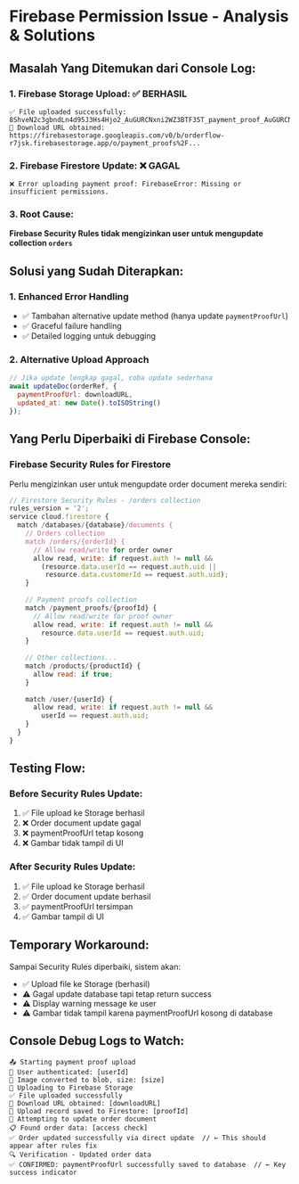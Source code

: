 # Firebase Permission Issue - Analysis & Solutions

## Masalah Yang Ditemukan dari Console Log:

### 1. **Firebase Storage Upload**: ✅ **BERHASIL**
```
✅ File uploaded successfully: 8ShveN2c3gbndLn4d95J3Hs4Hjo2_AuGURCNxni2WZ3BTF35T_payment_proof_AuGURCNxni2WZ3BTF35T_1755192741245.jpg
🔗 Download URL obtained: https://firebasestorage.googleapis.com/v0/b/orderflow-r7jsk.firebasestorage.app/o/payment_proofs%2F...
```

### 2. **Firebase Firestore Update**: ❌ **GAGAL**
```
❌ Error uploading payment proof: FirebaseError: Missing or insufficient permissions.
```

### 3. **Root Cause**: 
**Firebase Security Rules tidak mengizinkan user untuk mengupdate collection `orders`**

## **Solusi yang Sudah Diterapkan:**

### **1. Enhanced Error Handling**
- ✅ Tambahan alternative update method (hanya update `paymentProofUrl`)
- ✅ Graceful failure handling
- ✅ Detailed logging untuk debugging

### **2. Alternative Upload Approach**
```javascript
// Jika update lengkap gagal, coba update sederhana
await updateDoc(orderRef, {
  paymentProofUrl: downloadURL,
  updated_at: new Date().toISOString()
});
```

## **Yang Perlu Diperbaiki di Firebase Console:**

### **Firebase Security Rules for Firestore**
Perlu mengizinkan user untuk mengupdate order document mereka sendiri:

```javascript
// Firestore Security Rules - /orders collection
rules_version = '2';
service cloud.firestore {
  match /databases/{database}/documents {
    // Orders collection
    match /orders/{orderId} {
      // Allow read/write for order owner
      allow read, write: if request.auth != null && 
        (resource.data.userId == request.auth.uid || 
         resource.data.customerId == request.auth.uid);
    }
    
    // Payment proofs collection
    match /payment_proofs/{proofId} {
      // Allow read/write for proof owner
      allow read, write: if request.auth != null && 
        resource.data.userId == request.auth.uid;
    }
    
    // Other collections...
    match /products/{productId} {
      allow read: if true;
    }
    
    match /user/{userId} {
      allow read, write: if request.auth != null && 
        userId == request.auth.uid;
    }
  }
}
```

## **Testing Flow:**

### **Before Security Rules Update:**
1. ✅ File upload ke Storage berhasil
2. ❌ Order document update gagal
3. ❌ paymentProofUrl tetap kosong
4. ❌ Gambar tidak tampil di UI

### **After Security Rules Update:**
1. ✅ File upload ke Storage berhasil  
2. ✅ Order document update berhasil
3. ✅ paymentProofUrl tersimpan
4. ✅ Gambar tampil di UI

## **Temporary Workaround:**
Sampai Security Rules diperbaiki, sistem akan:
- ✅ Upload file ke Storage (berhasil)
- ⚠️ Gagal update database tapi tetap return success
- ⚠️ Display warning message ke user
- ⚠️ Gambar tidak tampil karena paymentProofUrl kosong di database

## **Console Debug Logs to Watch:**
```
📤 Starting payment proof upload
🔐 User authenticated: [userId]
📁 Image converted to blob, size: [size]
🔄 Uploading to Firebase Storage
✅ File uploaded successfully
🔗 Download URL obtained: [downloadURL]
💾 Upload record saved to Firestore: [proofId]
📝 Attempting to update order document
📋 Found order data: [access check]
✅ Order updated successfully via direct update  // ← This should appear after rules fix
🔍 Verification - Updated order data
✅ CONFIRMED: paymentProofUrl successfully saved to database  // ← Key success indicator
```